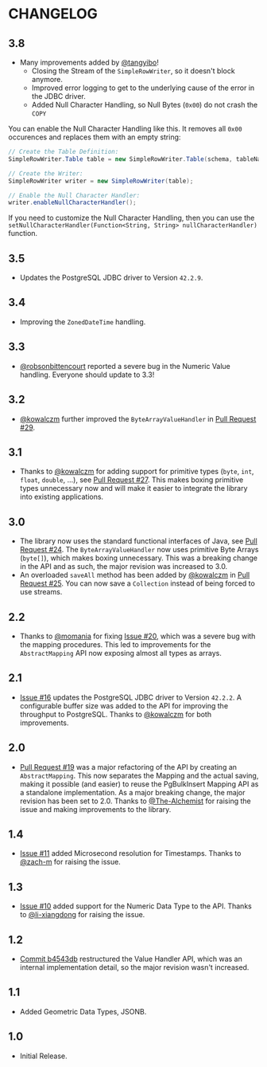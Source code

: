 # CHANGELOG #

## 3.8 ##

* Many improvements added by [@tangyibo](https://github.com/tangyibo/)!
    * Closing the Stream of the ``SimpleRowWriter``, so it doesn't block anymore.
    * Improved error logging to get to the underlying cause of the error in the JDBC driver.
    * Added Null Character Handling, so Null Bytes (``0x00``) do not crash the ``COPY``

You can enable the Null Character Handling like this. It removes all ``0x00`` occurences and replaces them with an empty string:
    
```java
// Create the Table Definition:
SimpleRowWriter.Table table = new SimpleRowWriter.Table(schema, tableName, columnNames);

// Create the Writer:
SimpleRowWriter writer = new SimpleRowWriter(table);

// Enable the Null Character Handler:
writer.enableNullCharacterHandler();
```

If you need to customize the Null Character Handling, then you can use the ``setNullCharacterHandler(Function<String, String> nullCharacterHandler)`` function.
    
## 3.5 ##

* Updates the PostgreSQL JDBC driver to Version ``42.2.9``.

## 3.4 ##

* Improving the ``ZonedDateTime`` handling.

## 3.3 ##

* [@robsonbittencourt](https://github.com/robsonbittencourt) reported a severe bug in the Numeric Value handling. Everyone should update to 3.3!

## 3.2 ##

* [@kowalczm](https://github.com/kowalczm) further improved the ``ByteArrayValueHandler`` in [Pull Request #29](https://github.com/bytefish/PgBulkInsert/pull/29).

## 3.1 ##

* Thanks to [@kowalczm](https://github.com/kowalczm) for adding support for primitive types (``byte``, ``int``, ``float``, ``double``, ...), see [Pull Request #27](https://github.com/bytefish/PgBulkInsert/pull/27). This makes boxing primitive types unnecessary now and will make it easier to integrate the library into existing applications.

## 3.0 ##

* The library now uses the standard functional interfaces of Java, see [Pull Request #24](https://github.com/bytefish/PgBulkInsert/pull/24). The ``ByteArrayValueHandler`` now uses primitive Byte Arrays (``byte[]``), which makes boxing unnecessary. This was a breaking change in the API and as such, the major revision was increased to 3.0.
* An overloaded ``saveAll`` method has been added by [@kowalczm](https://github.com/kowalczm) in [Pull Request #25](https://github.com/bytefish/PgBulkInsert/pull/25). You can now save a ``Collection`` instead of being forced to use streams.

## 2.2 ##

* Thanks to [@momania](https://github.com/momania) for fixing [Issue #20](https://github.com/bytefish/PgBulkInsert/issues/20), which was a severe bug with the mapping procedures. This led to improvements for the ``AbstractMapping`` API now exposing almost all types as arrays.

## 2.1 ##

* [Issue #16](https://github.com/bytefish/PgBulkInsert/issues/16) updates the PostgreSQL JDBC driver to Version ``42.2.2``. A configurable buffer size was added to the API for improving the throughput to PostgreSQL. Thanks to [@kowalczm](https://github.com/kowalczm) for both improvements.

## 2.0 ##

* [Pull Request #19](https://github.com/bytefish/PgBulkInsert/pull/19) was a major refactoring of the API by creating an ``AbstractMapping``. This now separates the Mapping and the actual saving, making it possible (and easier) to reuse the PgBulkInsert Mapping API as a standalone implementation. As a major breaking change, the major revision has been set to 2.0. Thanks to [@The-Alchemist](https://github.com/The-Alchemist) for raising the issue and making improvements to the library.

## 1.4 ##

* [Issue #11](https://github.com/bytefish/PgBulkInsert/issues/11) added Microsecond resolution for Timestamps. Thanks to [@zach-m](https://github.com/zach-m) for raising the issue.

## 1.3 ##

* [Issue #10](https://github.com/bytefish/PgBulkInsert/issues/10) added support for the Numeric Data Type to the API. Thanks to [@li-xiangdong](https://github.com/li-xiangdong) for raising the issue.

## 1.2 ##

* [Commit b4543db](https://github.com/bytefish/PgBulkInsert/commit/b4543db958437ab88a1683b576e638a65bc11710) restructured the Value Handler API, which was an internal implementation detail, so the major revision wasn't increased.

## 1.1 ##

* Added Geometric Data Types, JSONB.

## 1.0 ##

* Initial Release.
